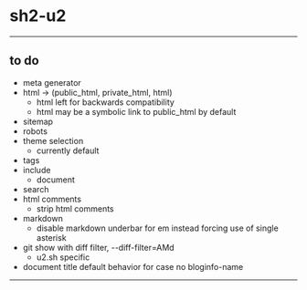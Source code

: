 # sh2-u2

---

## to do ##

- meta generator
- html -> (public_html, private_html, html)
  + html left for backwards compatibility
  + html may be a symbolic link to public_html by default
- sitemap
- robots
- theme selection
  + currently default
- tags
- include
  + document
- search
- html comments
  + strip html comments
- markdown
  + disable markdown underbar for em instead forcing use of single asterisk
- git show with diff filter, --diff-filter=AMd
  + u2.sh specific
- document title default behavior for case no bloginfo-name
  
---
